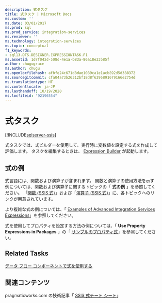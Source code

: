 ```yaml
---
description: 式タスク
title: 式タスク | Microsoft Docs
ms.custom: ''
ms.date: 03/01/2017
ms.prod: sql
ms.prod_service: integration-services
ms.reviewer: ''
ms.technology: integration-services
ms.topic: conceptual
f1_keywords:
- sql13.DTS.DESIGNER.EXPRESSIONTASK.F1
ms.assetid: 1d7f042d-508d-4e1a-b83a-86a18e23b85f
author: chugugrace
ms.author: chugu
ms.openlocfilehash: afbfe24c671d8dae1089ca1e1acb892d5d388372
ms.sourcegitcommit: cfa04a73b26312bf18d8f6296891679166e2754d
ms.translationtype: HT
ms.contentlocale: ja-JP
ms.lasthandoff: 10/19/2020
ms.locfileid: "92196554"
---
```

# <a name="expression-task"></a>式タスク

[!INCLUDE[sqlserver-ssis](../../includes/applies-to-version/sqlserver-ssis.md)]


  式タスクでは、式ビルダーを使用して、実行時に変数値を設定する式を作成して評価します。 タスクを編集するときは、 [Expression Builder](../../integration-services/expressions/expression-builder.md) が起動します。  
  
## <a name="expression-examples"></a>式の例  
 式言語には、関数および演算子が含まれます。 関数と演算子の使用方法を示す例については、関数および演算子に関するトピックの「 **式の例** 」を参照してください。 「[関数 (SSIS 式)](../../integration-services/expressions/functions-ssis-expression.md)」および「[演算子 (SSIS 式)](../../integration-services/expressions/operators-ssis-expression.md)」に、各トピックへのリンクが用意されています。  
  
 より複雑な式の例については、「 [Examples of Advanced Integration Services Expressions](../../integration-services/expressions/examples-of-advanced-integration-services-expressions.md)」を参照してください。  
  
 式を使用してプロパティを設定する方法の例については、「 **Use Property Expressions in Packages** 」の「 [サンプルのプロパティ式](../../integration-services/expressions/use-property-expressions-in-packages.md)」を参照してください。  
  
## <a name="related-tasks"></a>Related Tasks  
 [データ フロー コンポーネントで式を使用する](/previous-versions/sql/sql-server-2016/ms141007(v=sql.130))  
  
## <a name="related-content"></a>関連コンテンツ  
 pragmaticworks.com の技術記事「 [SSIS 式チート シート](https://go.microsoft.com/fwlink/?LinkId=746575)」  
  
